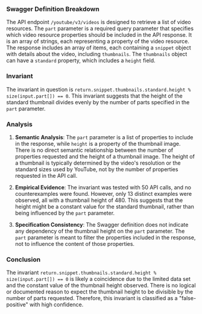 ### Swagger Definition Breakdown
The API endpoint `/youtube/v3/videos` is designed to retrieve a list of video resources. The `part` parameter is a required query parameter that specifies which video resource properties should be included in the API response. It is an array of strings, each representing a property of the video resource. The response includes an array of items, each containing a `snippet` object with details about the video, including `thumbnails`. The `thumbnails` object can have a `standard` property, which includes a `height` field.

### Invariant
The invariant in question is `return.snippet.thumbnails.standard.height % size(input.part[]) == 0`. This invariant suggests that the height of the standard thumbnail divides evenly by the number of parts specified in the `part` parameter.

### Analysis
1. **Semantic Analysis**: The `part` parameter is a list of properties to include in the response, while `height` is a property of the thumbnail image. There is no direct semantic relationship between the number of properties requested and the height of a thumbnail image. The height of a thumbnail is typically determined by the video's resolution or the standard sizes used by YouTube, not by the number of properties requested in the API call.

2. **Empirical Evidence**: The invariant was tested with 50 API calls, and no counterexamples were found. However, only 13 distinct examples were observed, all with a thumbnail height of 480. This suggests that the height might be a constant value for the standard thumbnail, rather than being influenced by the `part` parameter.

3. **Specification Consistency**: The Swagger definition does not indicate any dependency of the thumbnail height on the `part` parameter. The `part` parameter is meant to filter the properties included in the response, not to influence the content of those properties.

### Conclusion
The invariant `return.snippet.thumbnails.standard.height % size(input.part[]) == 0` is likely a coincidence due to the limited data set and the constant value of the thumbnail height observed. There is no logical or documented reason to expect the thumbnail height to be divisible by the number of parts requested. Therefore, this invariant is classified as a "false-positive" with high confidence.
